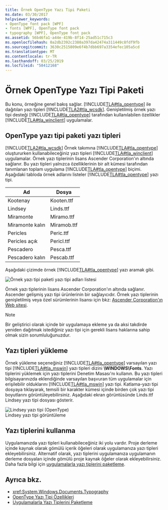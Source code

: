 ```yaml
---
title: Örnek OpenType Yazı Tipi Paketi
ms.date: 03/30/2017
helpviewer_keywords:
- OpenType font pack [WPF]
- fonts [WPF], OpenType font pack
- typography [WPF], OpenType font pack
ms.assetid: 56b46fa1-a44e-419b-8f14-25ad51c715c3
ms.openlocfilehash: 0a2db2392c2380a397da42474a311449c8fdf9fb
ms.sourcegitcommit: 3630c2515809e6f4b7dbb697a3354efec105a5cd
ms.translationtype: MT
ms.contentlocale: tr-TR
ms.lasthandoff: 03/25/2019
ms.locfileid: "58412168"
---
```

# <a name="sample-opentype-font-pack"></a>Örnek OpenType Yazı Tipi Paketi
Bu konu, örneğine genel bakış sağlar. [!INCLUDE[TLA#tla_opentype](../../../../includes/tlasharptla-opentype-md.md)] ile dağıtılan yazı tipleri [!INCLUDE[TLA2#tla_wcsdk](../../../../includes/tla2sharptla-wcsdk-md.md)]. Genişletilmiş örnek yazı tipi desteği [!INCLUDE[TLA#tla_opentype](../../../../includes/tlasharptla-opentype-md.md)] tarafından kullanılabilen özellikler [!INCLUDE[TLA#tla_winclient](../../../../includes/tlasharptla-winclient-md.md)] uygulamalar.  
  
  
<a name="overview"></a>   
## <a name="fonts-in-the-opentype-font-pack"></a>OpenType yazı tipi paketi yazı tipleri  
 [!INCLUDE[TLA2#tla_wcsdk](../../../../includes/tla2sharptla-wcsdk-md.md)] Örnek takımına [!INCLUDE[TLA#tla_opentype](../../../../includes/tlasharptla-opentype-md.md)] oluştururken kullanabileceğiniz yazı tipleri [!INCLUDE[TLA#tla_winclient](../../../../includes/tlasharptla-winclient-md.md)] uygulamalar. Örnek yazı tiplerinin lisans Ascender Corporation'ın altında sağlanır. Bu yazı tipleri yalnızca özelliklerinin bir alt kümesi tarafından tanımlanan toplam uygulama [!INCLUDE[TLA#tla_opentype](../../../../includes/tlasharptla-opentype-md.md)] biçimi. Aşağıdaki tabloda örnek adlarını listeler [!INCLUDE[TLA#tla_opentype](../../../../includes/tlasharptla-opentype-md.md)] yazı tipi.  
  
|**Ad**|**Dosya**|  
|--------------|--------------|  
|Kootenay|Kooten.ttf|  
|Lindsey|Linds.ttf|  
|Miramonte|Miramo.ttf|  
|Miramonte kalın|Miramob.ttf|  
|Pericles|Peric.ttf|  
|Pericles açık|Pericl.ttf|  
|Pescadero|Pesca.ttf|  
|Pescadero kalın|Pescab.ttf|  
  
 Aşağıdaki çizimde örnek [!INCLUDE[TLA#tla_opentype](../../../../includes/tlasharptla-opentype-md.md)] yazı aramak gibi.  
  
 ![Örnek yazı tipi paketi yazı tipi adları listesi](./media/sample-opentype-font-pack/font-names-sample-pack.gif)  
  
 Örnek yazı tiplerinin lisans Ascender Corporation'ın altında sağlanır. Ascender gelişmiş yazı tipi ürünlerinin bir sağlayıcıdır. Örnek yazı tiplerinin genişletilmiş veya özel sürümlerinin lisansı için bkz: [Ascender Corporation'ın Web sitesi](https://go.microsoft.com/fwlink/?LinkId=182627).  
  
> [!NOTE]
>  Bir geliştirici olarak içinde bir uygulamaya ekleme ya da aksi takdirde yeniden dağıtmak istediğiniz yazı tipi için gerekli lisans haklarına sahip olmak sizin sorumluluğunuzdur.  
  
<a name="installing_the_fonts"></a>   
## <a name="installing-the-fonts"></a>Yazı tipleri yükleme  
 Örnek yükleme seçeneğiniz [!INCLUDE[TLA#tla_opentype](../../../../includes/tlasharptla-opentype-md.md)] varsayılan yazı tipi [!INCLUDE[TLA#tla_mswin](../../../../includes/tlasharptla-mswin-md.md)] yazı tipleri dizini **\WINDOWS\Fonts**. Yazı tiplerini yüklemek için yazı tiplerini Denetim Masası'nı kullanın. Bu yazı tipleri bilgisayarınızda eklendiğinde varsayılan başvuran tüm uygulamalar için erişilebilir olduklarını [!INCLUDE[TLA#tla_mswin](../../../../includes/tlasharptla-mswin-md.md)] yazı tipi. Katlama-yazı tipi dosyaya tıklayarak, temsili bir karakter kümesi içinde birden çok yazı tipi boyutlarını görüntüleyebilirsiniz. Aşağıdaki ekran görüntüsünde Linds.ttf Lindsey yazı tipi dosyası gösterir.  
  
 ![Lindsey yazı tipi &#40;OpenType&#41;](./media/typographyinwpf-04.png "TypographyInWPF_04")  
Lindsey yazı tipi görüntüleme  
  
<a name="using_the_fonts"></a>   
## <a name="using-the-fonts"></a>Yazı tiplerini kullanma  
 Uygulamanızda yazı tipleri kullanabileceğiniz iki yolu vardır. Proje derleme içinde kaynak olarak gömülü içerik öğeleri olarak uygulamanıza yazı tipleri ekleyebilirsiniz. Alternatif olarak, yazı tiplerini uygulamanıza uygulamanın derleme dosyaları içinde gömülü proje kaynak öğeler olarak ekleyebilirsiniz. Daha fazla bilgi için [uygulamalarla yazı tiplerini paketleme](packaging-fonts-with-applications.md).  
  
## <a name="see-also"></a>Ayrıca bkz.
- <xref:System.Windows.Documents.Typography>
- [OpenType Yazı Tipi Özellikleri](opentype-font-features.md)
- [Uygulamalarla Yazı Tiplerini Paketleme](packaging-fonts-with-applications.md)
